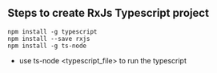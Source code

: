 ## Steps to create RxJs Typescript project
    npm install -g typescript
    npm install --save rxjs
    npm install -g ts-node

- use ts-node <typescript_file> to run the typescript